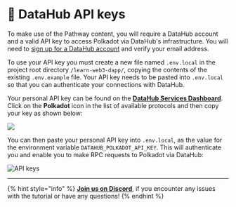 # 🧩 DataHub API keys

To make use of the Pathway content, you will require a DataHub account and a valid API key to access Polkadot via DataHub's infrastructure.
You will need to [sign up for a DataHub account](https://auth.figment.io/sign_up) and verify your email address.

To use your API key you must create a new file named `.env.local` in the project root directory `/learn-web3-dapp/`, copying the contents of the existing `.env.example` file. Your API key needs to be pasted into `.env.local` so that you can authenticate your connections with DataHub.

Your personal API key can be found on the [**DataHub Services Dashboard**](https://datahub.figment.io/). Click on the **Polkadot** icon in the list of available protocols and then copy your key as shown below:

![](https://raw.githubusercontent.com/figment-networks/learn-web3-dapp/main/markdown/__images__/polkadot/polkadot-setup.gif)

You can then paste your personal API key into `.env.local`, as the value for the environment variable `DATAHUB_POLKADOT_API_KEY`. This will authenticate you and enable you to make RPC requests to Polkadot via DataHub:

![API keys](https://raw.githubusercontent.com/figment-networks/learn-web3-dapp/main/markdown/__images__/polkadot/polkadot-setup.png)

---

{% hint style="info" %}
[**Join us on Discord**](https://figment.io/devchat), if you encounter any issues with the tutorial or have any questions!
{% endhint %}
